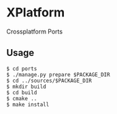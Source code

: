 XPlatform
=========

Crossplatform Ports

Usage
-----

    $ cd ports
    $ ./manage.py prepare $PACKAGE_DIR
    $ cd ../sources/$PACKAGE_DIR
    $ mkdir build
    $ cd build
    $ cmake ..
    $ make install
